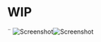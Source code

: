 <h1> WIP </h1>¨
<img src="Screenshot.png" alt="Screenshot"><img src="/sketch_02_Learning_to_Program_Extra/Screenshot.png" alt="Screenshot">
